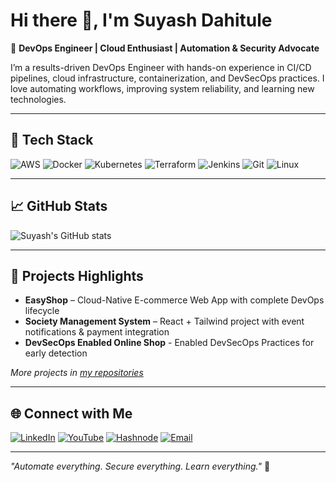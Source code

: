 # Hi there 👋, I'm Suyash Dahitule

🌟 **DevOps Engineer | Cloud Enthusiast | Automation & Security Advocate**

I’m a results-driven DevOps Engineer with hands-on experience in CI/CD pipelines, cloud infrastructure, containerization, and DevSecOps practices. I love automating workflows, improving system reliability, and learning new technologies.

---

## 🔧 Tech Stack

![AWS](https://img.shields.io/badge/AWS-232F3E?style=for-the-badge&logo=amazon-aws&logoColor=FF9900)
![Docker](https://img.shields.io/badge/Docker-2496ED?style=for-the-badge&logo=docker&logoColor=white)
![Kubernetes](https://img.shields.io/badge/Kubernetes-326CE5?style=for-the-badge&logo=kubernetes&logoColor=white)
![Terraform](https://img.shields.io/badge/Terraform-623CE4?style=for-the-badge&logo=terraform&logoColor=white)
![Jenkins](https://img.shields.io/badge/Jenkins-D24939?style=for-the-badge&logo=jenkins&logoColor=white)
![Git](https://img.shields.io/badge/Git-F05032?style=for-the-badge&logo=git&logoColor=white)
![Linux](https://img.shields.io/badge/Linux-FCC624?style=for-the-badge&logo=linux&logoColor=black)

---

## 📈 GitHub Stats
![Suyash's GitHub stats](https://github-readme-stats.vercel.app/api?username=suyash700&show_icons=true&theme=radical)

---

## 💼 Projects Highlights
- **EasyShop** – Cloud-Native E-commerce Web App with complete DevOps lifecycle  
- **Society Management System** – React + Tailwind project with event notifications & payment integration  
- **DevSecOps Enabled Online Shop** - Enabled DevSecOps Practices for early detection
  
*More projects in [my repositories](https://github.com/suyash700)*

---

## 🌐 Connect with Me

[![LinkedIn](https://img.shields.io/badge/LinkedIn-0A66C2?style=for-the-badge&logo=linkedin&logoColor=white)](https://www.linkedin.com/in/suyashdahitule/)
[![YouTube](https://img.shields.io/badge/YouTube-FF0000?style=for-the-badge&logo=youtube&logoColor=white)](https://www.youtube.com/@suyashdahitule)
[![Hashnode](https://img.shields.io/badge/Hashnode-2962FF?style=for-the-badge&logo=hashnode&logoColor=white)](https://suyashdahitule.hashnode.dev/)
[![Email](https://img.shields.io/badge/Email-D14836?style=for-the-badge&logo=gmail&logoColor=white)](mailto:suyashdahitule12@gmail.com)

---

*"Automate everything. Secure everything. Learn everything."* 🌟

